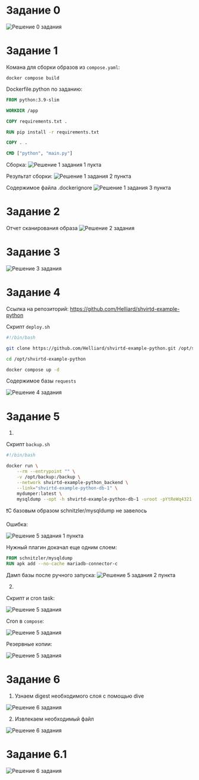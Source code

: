 # Задание 0
![Решение 0 задания](./images/task0.png)

# Задание 1

Комана для сборки образов из `compose.yaml`:
 
```
docker compose build
```

Dockerfile.python по заданию:
```Dockerfile
FROM python:3.9-slim

WORKDIR /app

COPY requirements.txt .

RUN pip install -r requirements.txt

COPY . .

CMD ["python", "main.py"]
```

Сборка:
![Решение 1 задания 1 пукта](./images/task1_1.png)

Результат сборки:
![Решение 1 задания 2 пункта](./images/task1_2.png)

Содержимое файла .dockerignore
![Решение 1 задания 3 пункта](./images/task1_3.png)

# Задание 2
Отчет сканирования образа
![Решение 2 задания](./images/task2.png)

# Задание 3
![Решение 3 задания](./images/task3.png)

# Задание 4
Ссылка на репозиторий:
https://github.com/Helliard/shvirtd-example-python

Скрипт `deploy.sh`
```bash
#!/bin/bash

git clone https://github.com/Helliard/shvirtd-example-python.git /opt/shvirtd-example-python

cd /opt/shvirtd-example-python

docker compose up -d
```

Содержимое базы `requests`

![Решение 4 задания](./images/task4.png)

# Задание 5

1. 
Скрипт `backup.sh`

```bash
#!/bin/bash

docker run \
    --rm --entrypoint "" \
    -v /opt/backup:/backup \
    --network shvirtd-example-python_backend \
    --link="shvirtd-example-python-db-1" \
    mydumper:latest \
    mysqldump --opt -h shvirtd-example-python-db-1 -uroot -pYtReWq4321 "--result-file=/backup/dumps.sql" virtd
```

❗С базовым образом schnitzler/mysqldump не завелось 

Ошибка:

![Решение 5 задания 1 пункта](./images/task5_1.png)

Нужный плагин докачал еще одним слоем:
```Dockerfile
FROM schnitzler/mysqldump
RUN apk add --no-cache mariadb-connector-c
```

Дамп базы после ручного запуска:
![Решение 5 задания 2 пункта](./images/task5_2.png)

2.
Скрипт и cron task:

![Решение 5 задания](./images/task5_3.png)

Cron в `compose`:

![Решение 5 задания](./images/task5_4.png)

Резервные копии:

![Решение 5 задания](./images/task5_5.png)

# Задание 6
1. Узнаем digest необходимого слоя с помощью dive

![Решение 6 задания](./images/task6_1.png)

2. Извлекаем необходимый файл

![Решение 6 задания](./images/task6_2.png)

# Задание 6.1

![Решение 6 задания](./images/task6_3.png)
